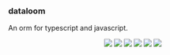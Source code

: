 ### dataloom

An orm for typescript and javascript.

<p align="center">
  <a href="https://npmjs.com/package/dataloom"><img src="https://img.shields.io/npm/v/dataloom.svg"></a>
  <a href="https://github.com/crispengari/dataloom-js/actions/workflows/ci.yml"><img src="https://github.com/crispengari/dataloom-js/actions/workflows/ci.yml/badge.svg"></a>
  <a href="https://github.com/CrispenGari/dataloom-js/blob/main/LICENSE"><img src="https://img.shields.io/npm/l/dataloom.svg?maxAge=2592000"></a>
  <a href="https://img.shields.io/node/v/dataloom.svg"><img src="https://img.shields.io/node/v/dataloom.svg"></a>
  <a href="https://npmjs.com/package/dataloom"><img src="https://img.shields.io/npm/dm/dataloom.svg"></a>
  <a href="https://typescript.org/"><img src="https://img.shields.io/badge/language-typescript-blue.svg"></a>
</p>

